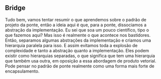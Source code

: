 ## Bridge

Tudo bem, vamos tentar resumir o que aprendemos sobre o padrão de projeto da ponte, então a ideia aqui é que, para a ponte,
dissociamos a abstração da implementação. Eu sei que soa um pouco científico, tipo o que fazemos aqui? Mas isso é 
realmente o que acontece nos bastidores. Então, separamos algumas abstrações da implementação e criamos uma hierarquia 
paralela para isso. E assim evitamos toda a explosão de complexidade e tanto a abstração quanto a implementação. 
Eles podem existir como hierarquias separadas, o que significa que tem uma hierarquia que também usa outra, em oposição
a essa abordagem de produto vetorial. Pode pensar no padrão de ponte realmente como uma forma mais forte de encapsulamento.
